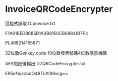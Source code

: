 # InvoiceQRCodeEncrypter

這程式讀取
D:\invoice.txt

F1A618ED8685B1A3B81E6CB6884617F4

PL498214165871     

32位數Genkey code
10位數發票號碼4位數隨意機碼

AES加密後輸出
D:\QRCodeEncrypter.txt

E95eNqkzodO49TnX0I8vcg==
